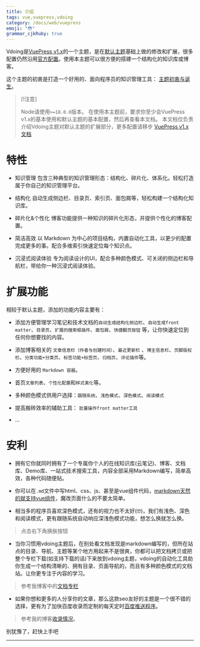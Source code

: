 ```yaml
---
title: 介绍 
tags: vue,vuepress,vdoing
category: /docs/web/vuepress
emoji: "😳"
grammar_cjkRuby: true
---
```



Vdoing是[VuePress v1.x](https://vuepress.vuejs.org/zh/)的一个主题，是在[默认主题](https://vuepress.vuejs.org/zh/theme/option-api.html)基础上做的修改和扩展，很多配置仍然沿用[官方配置](https://vuepress.vuejs.org/zh/config/)。使用本主题可以很方便的搭建一个结构化的知识库或博客。

这个主题的初衷是打造一个好用的、面向程序员的知识管理工具： [主题初衷与诞生](https://doc.xugaoyi.com/pages/52d5c3/)。

> [!注意]
> 
> Node请使用`>=18.0.0`版本。
> 在使用本主题前，要求你至少会VuePress v1.x的基本使用和默认主题的基本配置，然后再查看本文档。
> 本文档仅负责介绍Vdoing主题对默认主题的扩展部分，更多配置请移步 [VuePress v1.x文档](https://vuepress.vuejs.org/zh/)

# 特性
- 知识管理
包含三种典型的知识管理形态：结构化、碎片化、体系化。轻松打造属于你自己的知识管理平台。

- 结构化
自动生成侧边栏、目录页、索引页、面包屑等，轻松构建一个结构化知识库。

- 碎片化&个性化
博客功能提供一种知识的碎片化形态，并提供个性化的博客配置。

- 简洁高效
以 Markdown 为中心的项目结构，内置自动化工具，以更少的配置完成更多的事。配合多维索引快速定位每个知识点。

- 沉浸式阅读体验
专为阅读设计的UI，配合多种颜色模式、可关闭的侧边栏和导航栏，带给你一种沉浸式阅读体验。

# 扩展功能
相较于默认主题，添加的功能内容主要有：

- 添加方便管理学习笔记和技术文档的`自动生成结构化侧边栏`、`自动生成front matter`、`目录页`、`扩展的搜索框插件`、`面包屑`、`快捷翻页按钮` 等，让你快速定位到任何你想要找的内容。

- 添加博客相关的 `文章信息栏（作者与创建时间）`、`最近更新栏` 、`博主信息栏`、`页脚版权栏`、`分类功能+分类页`、`标签功能+标签页`、`归档页`、`评论插件`等。

- 方便好用的 `Markdown 容器`。

- 首页`文章列表`、`个性化配置`和`样式美化`等。

- 多种颜色模式供用户选择：`跟随系统`、`浅色模式`、`深色模式`、`阅读模式`

- 提高搬砖效率的辅助工具： `批量操作front matter工具`

- ...

# 安利
- 拥有它你就同时拥有了一个专属你个人的在线知识库(云笔记)、博客、文档库、Demo库、一站式技术搜索工具，内容全部采用Markdown编写，简单高效，各种代码随便贴。

- 你可以在`.md`文件中写html、css、js、甚至是vue组件代码，[markdown天然的就支持vue组件](https://v1.vuepress.vuejs.org/zh/guide/using-vue.html)，魔改页面什么的不要太简单。

- 相当多的程序员喜欢深色模式，还有的视力也不太好(🤓)，我们有浅色、深色和阅读模式，更有跟随系统自动响应深浅色模式功能，想怎么换就怎么换。

> 点击右下角换肤按钮

- 当你习惯用vdoing主题后，在别处看文档发现是markdown编写的，但所在站点的目录、导航、主题等某个地方用起来不是很爽，你都可以把文档拷贝或把整个专栏下载(如支持下载的话)下来放到vdoing主题，vdoing的自动化工具助你生成一个结构清晰的、拥有目录、页面导航的，而且有多种颜色模式的文档站。让你更专注于内容的学习。

> 参考我博客中的[文档专栏](https://xugaoyi.com/note/typescript-axios/)

- 如果你想和更多的人分享你的文章，那么这款seo友好的主题是一个很不错的选择，更有为了加快百度收录而定制的每天定时[百度推送程序](https://xugaoyi.com/pages/f44d2f9ad04ab8d3/)。

> 参考我的博客[收录情况](https://www.baidu.com/s?word=site%3Axugaoyi.com)。

别犹豫了，赶快上手吧



----------

